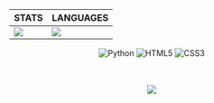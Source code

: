 

<div style="border: none;", aling = "center">

| STATS | LANGUAGES |
| ------------ | ------------- |
| <img src="https://github-readme-stats.vercel.app/api?username=joaop-ribeiro&show_icons=true&theme=dark&hide_border=true&locale=en" /> | <img src="https://github-readme-stats.vercel.app/api/top-langs/?username=joaoP-ribeiro&layout=compact&theme=dark&hide_border=true&locale=en" /> |
</div>
  
  
<div align="center">
<div style="display: inline_block">
    <img alt="Python" src="https://img.shields.io/badge/Python-3776AB?style=for-the-badge&logo=python&logoColor=white"/>
    <img alt="HTML5" src="https://img.shields.io/badge/HTML-239120?style=for-the-badge&logo=html5&logoColor=white"/>
    <img alt="CSS3" src="https://img.shields.io/badge/CSS-239120?&style=for-the-badge&logo=css3&logoColor=white"/>
</div><br><br>
</div>
<div align="center">
  
 ![](https://tenor.com/pt-BR/view/long-live-the-king-monster-godzilla-powerful-blue-fire-gif-13995547.gif)
  


